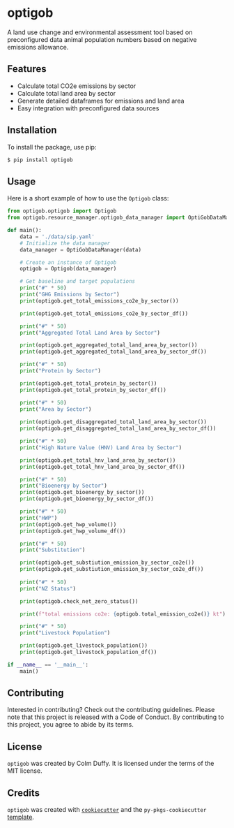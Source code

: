 # optigob

A land use change and environmental assessment tool based on preconfigured data animal population numbers based on negative emissions allowance.

## Features

- Calculate total CO2e emissions by sector
- Calculate total land area by sector
- Generate detailed dataframes for emissions and land area
- Easy integration with preconfigured data sources

## Installation

To install the package, use pip:

```bash
$ pip install optigob
```

## Usage

Here is a short example of how to use the `Optigob` class:

```python
from optigob.optigob import Optigob
from optigob.resource_manager.optigob_data_manager import OptiGobDataManager

def main():
    data = './data/sip.yaml'
    # Initialize the data manager
    data_manager = OptiGobDataManager(data)

    # Create an instance of Optigob
    optigob = Optigob(data_manager)

    # Get baseline and target populations
    print("#" * 50)
    print("GHG Emissions by Sector")
    print(optigob.get_total_emissions_co2e_by_sector())

    print(optigob.get_total_emissions_co2e_by_sector_df())

    print("#" * 50)
    print("Aggregated Total Land Area by Sector")

    print(optigob.get_aggregated_total_land_area_by_sector())
    print(optigob.get_aggregated_total_land_area_by_sector_df())

    print("#" * 50)
    print("Protein by Sector")

    print(optigob.get_total_protein_by_sector())
    print(optigob.get_total_protein_by_sector_df())

    print("#" * 50)
    print("Area by Sector")
    
    print(optigob.get_disaggregated_total_land_area_by_sector())
    print(optigob.get_disaggregated_total_land_area_by_sector_df())

    print("#" * 50)
    print("High Nature Value (HNV) Land Area by Sector")

    print(optigob.get_total_hnv_land_area_by_sector())
    print(optigob.get_total_hnv_land_area_by_sector_df())

    print("#" * 50)
    print("Bioenergy by Sector")
    print(optigob.get_bioenergy_by_sector())
    print(optigob.get_bioenergy_by_sector_df())

    print("#" * 50)
    print("HWP")
    print(optigob.get_hwp_volume())
    print(optigob.get_hwp_volume_df())

    print("#" * 50)
    print("Substitution")

    print(optigob.get_substiution_emission_by_sector_co2e())
    print(optigob.get_substiution_emission_by_sector_co2e_df())
    
    print("#" * 50)
    print("NZ Status")

    print(optigob.check_net_zero_status())

    print(f"total emissions co2e: {optigob.total_emission_co2e()} kt")

    print("#" * 50)
    print("Livestock Population")

    print(optigob.get_livestock_population())
    print(optigob.get_livestock_population_df())

if __name__ == '__main__':
    main()
```

## Contributing

Interested in contributing? Check out the contributing guidelines. Please note that this project is released with a Code of Conduct. By contributing to this project, you agree to abide by its terms.

## License

`optigob` was created by Colm Duffy. It is licensed under the terms of the MIT license.

## Credits

`optigob` was created with [`cookiecutter`](https://cookiecutter.readthedocs.io/en/latest/) and the `py-pkgs-cookiecutter` [template](https://github.com/py-pkgs/py-pkgs-cookiecutter).
